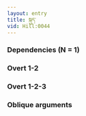 ```yaml
---
layout: entry
title: སྐུད་
vid: Hill:0044
---
```

### Dependencies (N = 1)


### Overt 1-2


### Overt 1-2-3


### Oblique arguments
